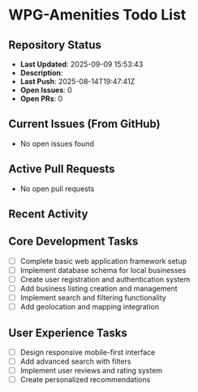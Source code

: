 ﻿# WPG-Amenities Todo List

## Repository Status
- **Last Updated**: 2025-09-09 15:53:43
- **Description**: 
- **Last Push**: 2025-08-14T19:47:41Z
- **Open Issues**: 0
- **Open PRs**: 0

## Current Issues (From GitHub)
- No open issues found
## Active Pull Requests
- No open pull requests
## Recent Activity
## Core Development Tasks
- [ ] Complete basic web application framework setup
- [ ] Implement database schema for local businesses
- [ ] Create user registration and authentication system
- [ ] Add business listing creation and management
- [ ] Implement search and filtering functionality
- [ ] Add geolocation and mapping integration

## User Experience Tasks
- [ ] Design responsive mobile-first interface
- [ ] Add advanced search with filters
- [ ] Implement user reviews and rating system
- [ ] Create personalized recommendations
